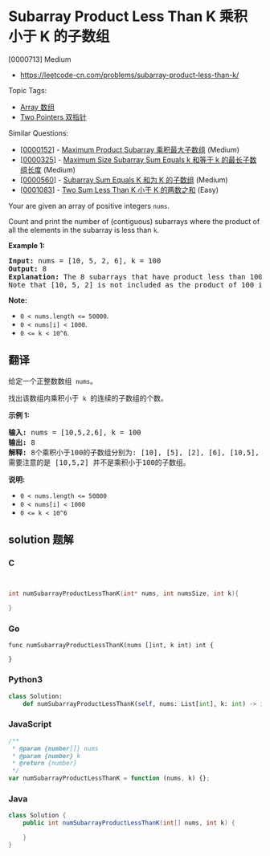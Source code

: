 # Subarray Product Less Than K 乘积小于 K 的子数组

[0000713] Medium

- https://leetcode-cn.com/problems/subarray-product-less-than-k/

Topic Tags:

- [Array 数组](https://leetcode-cn.com/tag/array/)
- [Two Pointers 双指针](https://leetcode-cn.com/tag/two-pointers/)

Similar Questions:

- [[0000152](https://leetcode-cn.com/problems/maximum-product-subarray/)] - [Maximum Product Subarray 乘积最大子数组](./0000152.maximum-product-subarray.md) (Medium)
- [[0000325](https://leetcode-cn.com/problems/maximum-size-subarray-sum-equals-k/)] - [Maximum Size Subarray Sum Equals k 和等于 k 的最长子数组长度](./0000325.maximum-size-subarray-sum-equals-k.md) (Medium)
- [[0000560](https://leetcode-cn.com/problems/subarray-sum-equals-k/)] - [Subarray Sum Equals K 和为 K 的子数组](./0000560.subarray-sum-equals-k.md) (Medium)
- [[0001083](https://leetcode-cn.com/problems/two-sum-less-than-k/)] - [Two Sum Less Than K 小于 K 的两数之和](./0001083.two-sum-less-than-k.md) (Easy)

Your are given an array of positive integers `nums`.

Count and print the number of (contiguous) subarrays where the product of all the elements in the subarray is less than `k`.

**Example 1:**

<pre><b>Input:</b> nums = [10, 5, 2, 6], k = 100
<b>Output:</b> 8
<b>Explanation:</b> The 8 subarrays that have product less than 100 are: [10], [5], [2], [6], [10, 5], [5, 2], [2, 6], [5, 2, 6].
Note that [10, 5, 2] is not included as the product of 100 is not strictly less than k.
</pre>

**Note:**

- `0 < nums.length <= 50000`.
- `0 < nums[i] < 1000`.
- `0 <= k < 10^6`.

## 翻译

给定一个正整数数组  `nums`。

找出该数组内乘积小于  `k`  的连续的子数组的个数。

**示例 1:**

<pre><strong>输入:</strong> nums = [10,5,2,6], k = 100
<strong>输出:</strong> 8
<strong>解释:</strong> 8个乘积小于100的子数组分别为: [10], [5], [2], [6], [10,5], [5,2], [2,6], [5,2,6]。
需要注意的是 [10,5,2] 并不是乘积小于100的子数组。
</pre>

**说明:**

- `0 < nums.length <= 50000`
- `0 < nums[i] < 1000`
- `0 <= k < 10^6`

## solution 题解

### C

```c


int numSubarrayProductLessThanK(int* nums, int numsSize, int k){

}


```

### Go

```golang
func numSubarrayProductLessThanK(nums []int, k int) int {

}
```

### Python3

```python
class Solution:
    def numSubarrayProductLessThanK(self, nums: List[int], k: int) -> int:

```

### JavaScript

```javascript
/**
 * @param {number[]} nums
 * @param {number} k
 * @return {number}
 */
var numSubarrayProductLessThanK = function (nums, k) {};
```

### Java

```java
class Solution {
    public int numSubarrayProductLessThanK(int[] nums, int k) {

    }
}
```
